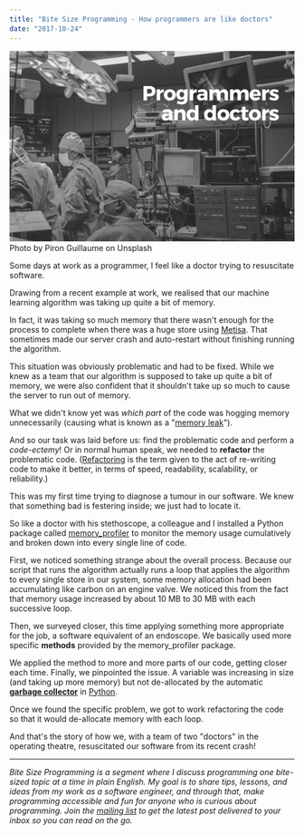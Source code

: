```yaml
---
title: "Bite Size Programming - How programmers are like doctors"
date: "2017-10-24"
---
```


![BSP programmers are like doctors nickang blog](images/BSP-programmers-are-like-doctors-nickang-blog.png) Photo by Piron Guillaume on Unsplash

Some days at work as a programmer, I feel like a doctor trying to resuscitate software.

Drawing from a recent example at work, we realised that our machine learning algorithm was taking up quite a bit of memory.

In fact, it was taking so much memory that there wasn't enough for the process to complete when there was a huge store using [Metisa](https://askmetisa.com). That sometimes made our server crash and auto-restart without finishing running the algorithm.

This situation was obviously problematic and had to be fixed. While we knew as a team that our algorithm is supposed to take up quite a bit of memory, we were also confident that it shouldn't take up so much to cause the server to run out of memory.

What we didn't know yet was _which part_ of the code was hogging memory unnecessarily (causing what is known as a "[memory leak](https://stackoverflow.com/questions/312069/the-best-memory-leak-definition)").

And so our task was laid before us: find the problematic code and perform a _code-ectemy_! Or in normal human speak, we needed to **refactor** the problematic code. ([Refactoring](https://en.wikipedia.org/wiki/Code_refactoring) is the term given to the act of re-writing code to make it better, in terms of speed, readability, scalability, or reliability.)

This was my first time trying to diagnose a tumour in our software. We knew that something bad is festering inside; we just had to locate it.

So like a doctor with his stethoscope, a colleague and I installed a Python package called [memory\_profiler](https://pypi.python.org/pypi/memory_profiler) to monitor the memory usage cumulatively and broken down into every single line of code.

First, we noticed something strange about the overall process. Because our script that runs the algorithm actually runs a loop that applies the algorithm to every single store in our system, some memory allocation had been accumulating like carbon on an engine valve. We noticed this from the fact that memory usage increased by about 10 MB to 30 MB with each successive loop.

Then, we surveyed closer, this time applying something more appropriate for the job, a software equivalent of an endoscope. We basically used more specific **methods** provided by the memory\_profiler package.

We applied the method to more and more parts of our code, getting closer each time. Finally, we pinpointed the issue. A variable was increasing in size (and taking up more memory) but not de-allocated by the automatic **[garbage collector](https://en.wikipedia.org/wiki/Garbage_collection_(computer_science))** in [Python](https://docs.python.org/2/library/gc.html).

Once we found the specific problem, we got to work refactoring the code so that it would de-allocate memory with each loop.

And that's the story of how we, with a team of two "doctors" in the operating theatre, resuscitated our software from its recent crash!

* * *

_Bite Size Programming is a segment where I discuss programming one bite-sized topic at a time in plain English. My goal is to share tips, lessons, and ideas from my work as a software engineer, and through that, make programming accessible and fun for anyone who is curious about programming. Join the [mailing list](http://eepurl.com/c7xfID) to get the latest post delivered to your inbox so you can read on the go._
